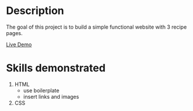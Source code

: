 # Description
The goal of this project is to build a simple functional website with 3 recipe pages.

[Live Demo](https://munglee.github.io/odin-recipes/)

# Skills demonstrated
1. HTML
    - use boilerplate
    - insert links and images
2. CSS